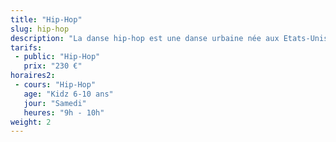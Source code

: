 ```yaml
---
title: "Hip-Hop"
slug: hip-hop
description: "La danse hip-hop est une danse urbaine née aux Etats-Unis. <br>Elle compte de multiples disciplines telles que le locking, le popping, le break, la house, le krump.... et s'inpire de beaucoup d'autres. <br>Idéal à tous les enfants qui aiment bouger et qui ont de l'énergie à revendre !"
tarifs:
 - public: "Hip-Hop"
   prix: "230 €"
horaires2:
 - cours: "Hip-Hop"
   age: "Kidz 6-10 ans"
   jour: "Samedi"
   heures: "9h - 10h"
weight: 2
---
```

